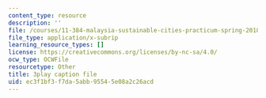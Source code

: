 ```yaml
---
content_type: resource
description: ''
file: /courses/11-384-malaysia-sustainable-cities-practicum-spring-2018/ec3f1bf3f7da5abb95545e08a2c26acd_DUKQ2SogFf8.vtt
file_type: application/x-subrip
learning_resource_types: []
license: https://creativecommons.org/licenses/by-nc-sa/4.0/
ocw_type: OCWFile
resourcetype: Other
title: 3play caption file
uid: ec3f1bf3-f7da-5abb-9554-5e08a2c26acd
---
```

